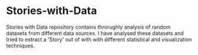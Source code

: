 # Stories-with-Data

Stories with Data repository contains throrughly analysis of random datasets from different data sources. I have analysed these datasets and tried to extract a 'Story' out of with with different statistical and visualization techniques. 
